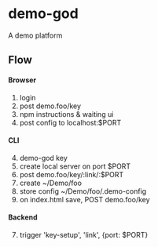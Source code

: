# demo-god
A demo platform

## Flow

#### Browser

1. login
2. post demo.foo/key
3. npm instructions & waiting ui
8. post config to localhost:$PORT

#### CLI

4. demo-god key
5. create local server on port $PORT
6. post demo.foo/key/:link/:$PORT
8. create ~/Demo/foo
7. store config ~/Demo/foo/.demo-config
9. on index.html save, POST demo.foo/key

#### Backend

7. trigger 'key-setup', 'link', {port: $PORT}
